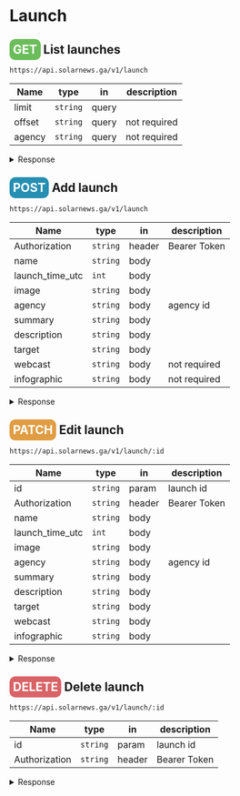 # **Launch**

<style>
    .method {text-transform: uppercase; padding:6px; border-radius: 10px; font-weight: 700; color: white;}
    .get  {background-color: #6bbd5b;}
    .post {background-color: #268fb2;}
    .patch {background-color: #e09d43;}
    .delete {background-color: #d96367;}
    .round {padding: 0 9px; margin-right: 5px;}
</style>

## <span class="get method">Get</span> **List launches**

`https://api.solarnews.ga/v1/launch`

| Name   | type     | in    | description  |
| ------ | -------- | ----- | ------------ |
| limit  | `string` | query |              |
| offset | `string` | query | not required |
| agency | `string` | query | not required |

<details>
  <summary>Response</summary>

<span class="get method round"></span> **200: OK**

```json
{
  "result": [
    {
      "_id": "612647c160a74d16148b51c2",
      "created_at": 1630221276000,
      "last_edited": 1630221276000,
      "name": "Firefly Alpha",
      "launch_time_utc": null,
      "image": "https://www.com",
      "agency": {agency_object},
      "summary": "First flight of the new Firefly Alpha launcher.",
      "description": "First flight of the new Firefly Alpha small sat launcher developed by Firefly Aerospace.",
      "webcast": "",
      "infographic": ""
    }
  ]
}
```

<span class="delete method round"></span> **400: Bad Request**

```json
{
  "name": "ValidationError",
  "message": "Validation Failed",
  "details": [
    {
      "limi1t": "\"limi1t\" is not allowed"
    }
  ]
}
```

</details>

## <span class="post method">Post</span> **Add launch**

`https://api.solarnews.ga/v1/launch`

| Name            | type     | in     | description  |
| --------------- | -------- | ------ | ------------ |
| Authorization   | `string` | header | Bearer Token |
| name            | `string` | body   |              |
| launch_time_utc | `int`    | body   |              |
| image           | `string` | body   |              |
| agency          | `string` | body   | agency id    |
| summary         | `string` | body   |              |
| description     | `string` | body   |              |
| target          | `string` | body   |              |
| webcast         | `string` | body   | not required |
| infographic     | `string` | body   | not required |

<details>
  <summary>Response</summary>

<span class="get method round"></span> **201: Created**

```json
{
  "inserted_id": "612a99defb13e96397347c06"
}
```

<span class="delete method round"></span> **400: Bad Request**

```json
{
  "name": "ValidationError",
  "message": "Validation Failed",
  "details": [
    {
      "agency": "\"agency\" is required"
    }
  ]
}
```

<span class="delete method round"></span> **401: Unauthorized**

```json
Unauthorized
```

</details>

## <span class="patch method">Patch</span> **Edit launch**

`https://api.solarnews.ga/v1/launch/:id`

| Name            | type     | in     | description  |
| --------------- | -------- | ------ | ------------ |
| id              | `string` | param  | launch id    |
| Authorization   | `string` | header | Bearer Token |
| name            | `string` | body   |              |
| launch_time_utc | `int`    | body   |              |
| image           | `string` | body   |              |
| agency          | `string` | body   | agency id    |
| summary         | `string` | body   |              |
| description     | `string` | body   |              |
| target          | `string` | body   |              |
| webcast         | `string` | body   |              |
| infographic     | `string` | body   |              |

<details>
  <summary>Response</summary>

<span class="get method round"></span> **200: OK**

```json
{
  "edited_obj": {
    "_id": "612647c160a74d16148b51c2",
    "created_at": 1630221276000,
    "last_edited": 1630221276000,
    "name": "Firefly Alpha",
    "launch_time_utc": null,
    "image": "https://www.com",
    "agency": "61099de37731bd5d74f34eff",
    "summary": "First flight of the new Firefly Alpha launcher.",
    "description": "First flight of the new Firefly Alpha small sat launcher developed by Firefly Aerospace.",
    "webcast": "",
    "infographic": ""
  }
}
```

<span class="delete method round"></span> **400: Bad Request**

```json
{
  "name": "ValidationError",
  "message": "Validation Failed",
  "details": [
    {
      "title": "\"title\" is not allowed"
    }
  ]
}
```

<span class="delete method round"></span> **404: Not Found**

```json
{
  "message": "launch not found"
}
```

<span class="delete method round"></span> **401: Unauthorized**

```json
Unauthorized
```

</details>

## <span class="delete method">Delete</span> **Delete launch**

`https://api.solarnews.ga/v1/launch/:id`

| Name          | type     | in     | description  |
| ------------- | -------- | ------ | ------------ |
| id            | `string` | param  | launch id    |
| Authorization | `string` | header | Bearer Token |

<details>
  <summary>Response</summary>

<span class="get method round"></span> **200: OK**

```json
{
  "deleted_obj": {
    "_id": "612647c160a74d16148b51c2",
    "created_at": 1630221276000,
    "last_edited": 1630221276000,
    "name": "Firefly Alpha",
    "launch_time_utc": null,
    "image": "https://www.com",
    "agency": "61099de37731bd5d74f34eff",
    "summary": "First flight of the new Firefly Alpha launcher.",
    "description": "First flight of the new Firefly Alpha small sat launcher developed by Firefly Aerospace.",
    "webcast": "",
    "infographic": ""
  }
}
```

<span class="delete method round"></span> **404: Not Found**

```json
{
  "message": "launch not found"
}
```

<span class="delete method round"></span> **401: Unauthorized**

```json
Unauthorized
```

</details>
